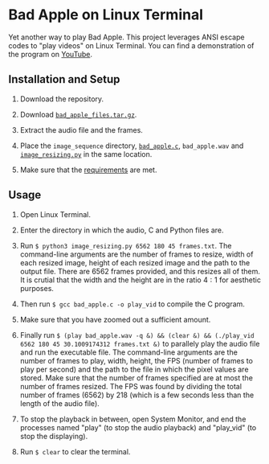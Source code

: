 # Bad Apple on Linux Terminal
Yet another way to play Bad Apple. This project leverages ANSI escape codes to "play videos" on Linux Terminal. You can find a demonstration of the program on [YouTube](https://youtu.be/EL0Ug21vNac).

## Installation and Setup
1. Download the repository.

2. Download [`bad_apple_files.tar.gz`](https://drive.google.com/file/d/1rLPlZHCaornrV7hCjfVy41MrpWPN9Ju0/view?usp=drive_link).

3. Extract the audio file and the frames.

4. Place the `image_sequence` directory, [`bad_apple.c`](bad_apple.c), `bad_apple.wav` and [`image_resizing.py`](image_resizing.py) in the same location.

5. Make sure that the [requirements](requirements.md) are met.

## Usage
1. Open Linux Terminal.

2. Enter the directory in which the audio, C and Python files are.

3. Run `$ python3 image_resizing.py 6562 180 45 frames.txt`. The command-line arguments are the number of frames to resize, width of each resized image, height of each resized image and the path to the output file. There are $6562$ frames provided, and this resizes all of them. It is crutial that the width and the height are in the ratio $4:1$ for aesthetic purposes.

4. Then run `$ gcc bad_apple.c -o play_vid` to compile the C program.

5. Make sure that you have zoomed out a sufficient amount.

6. Finally run `$ (play bad_apple.wav -q &) && (clear &) && (./play_vid 6562 180 45 30.1009174312 frames.txt &)` to parallely play the audio file and run the executable file. The command-line arguments are the number of frames to play, width, height, the FPS (number of frames to play per second) and the path to the file in which the pixel values are stored. Make sure that the number of frames specified are at most the number of frames resized. The FPS was found by dividing the total number of frames ($6562$) by $218$ (which is a few seconds less than the length of the audio file).

7. To stop the playback in between, open System Monitor, and end the processes named "play" (to stop the audio playback) and "play_vid" (to stop the displaying).

8. Run `$ clear` to clear the terminal.
